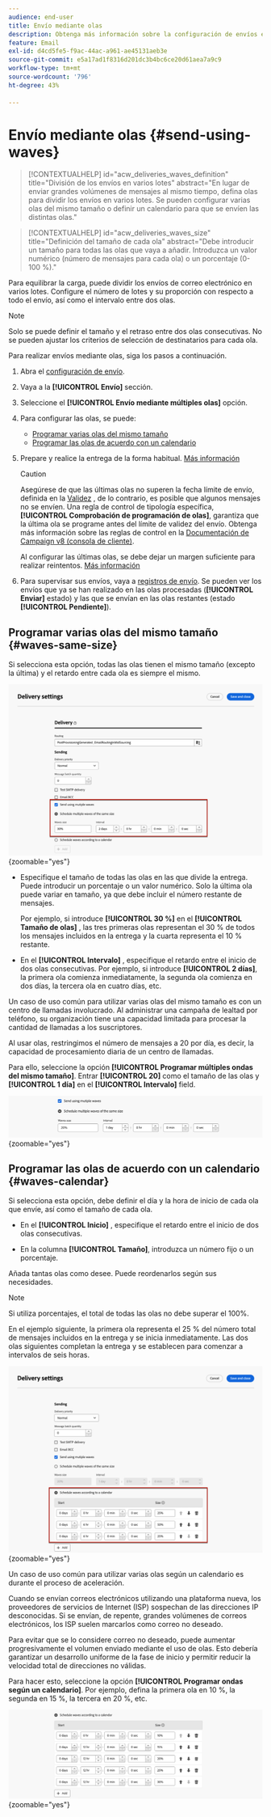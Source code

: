 ```yaml
---
audience: end-user
title: Envío mediante olas
description: Obtenga más información sobre la configuración de envíos en Campaign Web
feature: Email
exl-id: d4cd5fe5-f9ac-44ac-a961-ae45131aeb3e
source-git-commit: e5a17ad1f8316d201dc3b4bc6ce20d61aea7a9c9
workflow-type: tm+mt
source-wordcount: '796'
ht-degree: 43%

---
```


# Envío mediante olas {#send-using-waves}

>[!CONTEXTUALHELP]
>id="acw_deliveries_waves_definition"
>title="División de los envíos en varios lotes"
>abstract="En lugar de enviar grandes volúmenes de mensajes al mismo tiempo, defina olas para dividir los envíos en varios lotes. Se pueden configurar varias olas del mismo tamaño o definir un calendario para que se envíen las distintas olas."

>[!CONTEXTUALHELP]
>id="acw_deliveries_waves_size"
>title="Definición del tamaño de cada ola"
>abstract="Debe introducir un tamaño para todas las olas que vaya a añadir. Introduzca un valor numérico (número de mensajes para cada ola) o un porcentaje (0-100 %)."

Para equilibrar la carga, puede dividir los envíos de correo electrónico en varios lotes. Configure el número de lotes y su proporción con respecto a todo el envío, así como el intervalo entre dos olas.

>[!NOTE]
>
>Solo se puede definir el tamaño y el retraso entre dos olas consecutivas. No se pueden ajustar los criterios de selección de destinatarios para cada ola.

Para realizar envíos mediante olas, siga los pasos a continuación.

1. Abra el [configuración de envío](delivery-settings.md#retries).

1. Vaya a la **[!UICONTROL Envío]** sección.

1. Seleccione el **[!UICONTROL Envío mediante múltiples olas]** opción.

1. Para configurar las olas, se puede:

   * [Programar varias olas del mismo tamaño](#waves-same-size)
   * [Programar las olas de acuerdo con un calendario](#waves-calendar)

1. Prepare y realice la entrega de la forma habitual. [Más información](../msg/gs-deliveries.md)

   >[!CAUTION]
   >
   >Asegúrese de que las últimas olas no superen la fecha límite de envío, definida en la [Validez](delivery-settings.md#validity) , de lo contrario, es posible que algunos mensajes no se envíen. Una regla de control de tipología específica, **[!UICONTROL Comprobación de programación de olas]**, garantiza que la última ola se programe antes del límite de validez del envío. Obtenga más información sobre las reglas de control en la [Documentación de Campaign v8 (consola de cliente)](https://experienceleague.adobe.com/docs/campaign/automation/campaign-optimization/control-rules.html?lang=es).
   >
   >Al configurar las últimas olas, se debe dejar un margen suficiente para realizar reintentos. [Más información](delivery-settings.md#retries)

1. Para supervisar sus envíos, vaya a [registros de envío](../monitor/delivery-logs.md). Se pueden ver los envíos que ya se han realizado en las olas procesadas (**[!UICONTROL Enviar]** estado) y las que se envían en las olas restantes (estado **[!UICONTROL Pendiente]**).

## Programar varias olas del mismo tamaño {#waves-same-size}

Si selecciona esta opción, todas las olas tienen el mismo tamaño (excepto la última) y el retardo entre cada ola es siempre el mismo.

![](assets/waves-same-size.png){zoomable=&quot;yes&quot;}

* Especifique el tamaño de todas las olas en las que divide la entrega. Puede introducir un porcentaje o un valor numérico. Solo la última ola puede variar en tamaño, ya que debe incluir el número restante de mensajes.

  Por ejemplo, si introduce **[!UICONTROL 30 %]** en el **[!UICONTROL Tamaño de olas]** , las tres primeras olas representan el 30 % de todos los mensajes incluidos en la entrega y la cuarta representa el 10 % restante.

* En el **[!UICONTROL Intervalo]** , especifique el retardo entre el inicio de dos olas consecutivas. Por ejemplo, si introduce **[!UICONTROL 2 días]**, la primera ola comienza inmediatamente, la segunda ola comienza en dos días, la tercera ola en cuatro días, etc.

Un caso de uso común para utilizar varias olas del mismo tamaño es con un centro de llamadas involucrado. Al administrar una campaña de lealtad por teléfono, su organización tiene una capacidad limitada para procesar la cantidad de llamadas a los suscriptores.

Al usar olas, restringimos el número de mensajes a 20 por día, es decir, la capacidad de procesamiento diaria de un centro de llamadas.

Para ello, seleccione la opción **[!UICONTROL Programar múltiples ondas del mismo tamaño]**. Entrar **[!UICONTROL 20]** como el tamaño de las olas y **[!UICONTROL 1 día]** en el **[!UICONTROL Intervalo]** field.

![](assets/waves-call-center.png){zoomable=&quot;yes&quot;}

## Programar las olas de acuerdo con un calendario {#waves-calendar}

Si selecciona esta opción, debe definir el día y la hora de inicio de cada ola que envíe, así como el tamaño de cada ola.

* En el **[!UICONTROL Inicio]** , especifique el retardo entre el inicio de dos olas consecutivas.

* En la columna **[!UICONTROL Tamaño]**, introduzca un número fijo o un porcentaje.

Añada tantas olas como desee. Puede reordenarlos según sus necesidades.

>[!NOTE]
>
>Si utiliza porcentajes, el total de todas las olas no debe superar el 100%.

En el ejemplo siguiente, la primera ola representa el 25 % del número total de mensajes incluidos en la entrega y se inicia inmediatamente. Las dos olas siguientes completan la entrega y se establecen para comenzar a intervalos de seis horas.

![](assets/waves-calendar.png){zoomable=&quot;yes&quot;}

Un caso de uso común para utilizar varias olas según un calendario es durante el proceso de aceleración.

Cuando se envían correos electrónicos utilizando una plataforma nueva, los proveedores de servicios de Internet (ISP) sospechan de las direcciones IP desconocidas. Si se envían, de repente, grandes volúmenes de correos electrónicos, los ISP suelen marcarlos como correo no deseado.

Para evitar que se lo considere correo no deseado, puede aumentar progresivamente el volumen enviado mediante el uso de olas. Esto debería garantizar un desarrollo uniforme de la fase de inicio y permitir reducir la velocidad total de direcciones no válidas.

Para hacer esto, seleccione la opción **[!UICONTROL Programar ondas según un calendario]**. Por ejemplo, defina la primera ola en 10 %, la segunda en 15 %, la tercera en 20 %, etc.

![](assets/waves-ramp-up.png){zoomable=&quot;yes&quot;}
